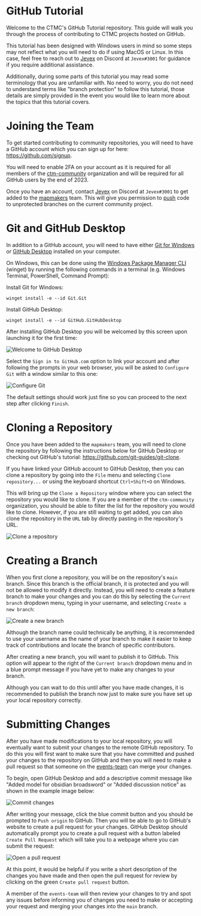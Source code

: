 # GitHub Tutorial
Welcome to the CTMC's GitHub Tutorial repository. This guide will walk you through the process of contributing to CTMC projects hosted on GitHub.

This tutorial has been designed with Windows users in mind so some steps may not reflect what you will need to do if using MacOS or Linux. In this case, feel free to reach out to [Jevex](https://github.com/jevexendo) on Discord at `Jevex#3001` for guidance if you require additional assistance.

Additionally, during some parts of this tutorial you may read some terminology that you are unfamiliar with. No need to worry, you do not need to understand terms like "branch protection" to follow this tutorial, those details are simply provided in the event you would like to learn more about the topics that this tutorial covers.

# Joining the Team
To get started contributing to community repositories, you will need to have a GitHub account which you can sign up for here: https://github.com/signup.

You will need to enable 2FA on your account as it is required for all members of the [ctm-community](https://github.com/ctm-community) organization and will be required for all GitHub users by the end of 2023.

Once you have an account, contact [Jevex](https://github.com/jevexendo) on Discord at `Jevex#3001` to get added to the [mapmakers](https://github.com/orgs/ctm-community/teams/mapmakers) team. This will give you permission to [push](https://github.com/git-guides/git-push) code to unprotected branches on the current community project.

# Git and GitHub Desktop
In addition to a GitHub account, you will need to have either [Git for Windows](https://gitforwindows.org/) or [GitHub Desktop](https://desktop.github.com/) installed on your computer.

On Windows, this can be done using the [Windows Package Manager CLI](https://winget.run/) (winget) by running the following commands in a terminal (e.g. Windows Terminal, PowerShell, Command Prompt):

Install Git for Windows:
```
winget install -e --id Git.Git
```

Install GitHub Desktop:
```
winget install -e --id GitHub.GitHubDesktop
```

After installing GitHub Desktop you will be welcomed by this screen upon launching it for the first time:

![Welcome to GitHub Desktop](images/welcome-to-github-desktop.png)

Select the `Sign in to GitHub.com` option to link your account and after following the prompts in your web browser, you will be asked to `Configure Git` with a window similar to this one:

![Configure Git](images/configure-git.png)

The default settings should work just fine so you can proceed to the next step after clicking `Finish`.

# Cloning a Repository
Once you have been added to the `mapmakers` team, you will need to clone the repository by following the instructions below for GitHub Desktop or checking out GitHub's tutorial: https://github.com/git-guides/git-clone.

If you have linked your GitHub account to GitHub Desktop, then you can clone a repository by going into the `File` menu and selecting `Clone repository...` or using the keyboard shortcut `Ctrl+Shift+O` on Windows.

This will bring up the `Clone a Repository` window where you can select the repository you would like to clone. If you are a member of the `ctm-community` organization, you should be able to filter the list for the repository you would like to clone. However, if you are still waiting to get added, you can also clone the repository in the `URL` tab by directly pasting in the repository's URL.

![Clone a repository](images/clone-a-repository.png)

# Creating a Branch
When you first clone a repository, you will be on the repository's `main` branch. Since this branch is the official branch, it is protected and you will not be allowed to modify it directly. Instead, you will need to create a feature branch to make your changes and you can do this by selecting the `Current branch` dropdown menu, typing in your username, and selecting `Create a new branch`:

![Create a new branch](images/create-a-new-branch.png)

Although the branch name could technically be anything, it is recommended to use your username as the name of your branch to make it easier to keep track of contributions and locate the branch of specific contributors.

After creating a new branch, you will want to publish it to GitHub. This option will appear to the right of the `Current branch` dropdown menu and in a blue prompt message if you have yet to make any changes to your branch.

Although you can wait to do this until after you have made changes, it is recommended to publish the branch now just to make sure you have set up your local repository correctly.

# Submitting Changes
After you have made modifications to your local repository, you will eventually want to submit your changes to the remote GitHub repository. To do this you will first want to make sure that you have committed and pushed your changes to the repository on GitHub and then you will need to make a pull request so that someone on the [events-team](https://github.com/orgs/ctm-community/teams/events-team) can merge your changes.

To begin, open GitHub Desktop and add a descriptive commit message like "Added model for obsidian broadsword" or "Added discussion notice" as shown in the example image below:

![Commit changes](images/commit-changes.png)

After writing your message, click the blue commit button and you should be prompted to `Push origin` to GitHub. Then you will be able to go to GitHub's website to create a pull request for your changes. GitHub Desktop should automatically prompt you to create a pull request with a button labeled `Create Pull Request` which will take you to a webpage where you can submit the request:

![Open a pull request](images/open-a-pull-request.png)

At this point, it would be helpful if you write a short description of the changes you have made and then open the pull request for review by clicking on the green `Create pull request` button.

A member of the `events-team` will then review your changes to try and spot any issues before informing you of changes you need to make or accepting your request and merging your changes into the `main` branch.
